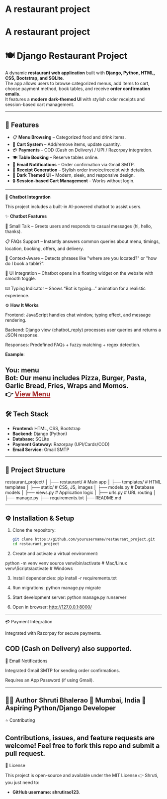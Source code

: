 # A restaurant project
# A restaurant project
# 🍽️ Django Restaurant Project

A dynamic **restaurant web application** built with **Django, Python, HTML, CSS, Bootstrap, and SQLite**.  
The app allows users to browse categorized menus, add items to cart, choose payment method, book tables, and receive **order confirmation emails**.  
It features a **modern dark-themed UI** with stylish order receipts and session-based cart management.  

-----------------------------------------------------------------------------------------------------------------------------------------------------------------------------

## 🚀 Features

- 📋 **Menu Browsing** – Categorized food and drink items.
- 🛒 **Cart System** – Add/remove items, update quantity.
- 💳 **Payments** – COD (Cash on Delivery) / UPI / Razorpay integration.
- 🍽️ **Table Booking** – Reserve tables online.
- 📧 **Email Notifications** – Order confirmation via Gmail SMTP.
- 🧾 **Receipt Generation** – Stylish order invoice/receipt with details.
- 🎨 **Dark Themed UI** – Modern, sleek, and responsive design.
- 🔒 **Session-based Cart Management** – Works without login.

-----------------------------------------------------------------------------------------------------------------------------------------------------------------------------
🤖 **Chatbot Integration**

This project includes a built-in AI-powered chatbot to assist users.

✨ **Chatbot Features**

💬 Small Talk – Greets users and responds to casual messages (hi, hello, thanks).

📋 FAQs Support – Instantly answers common queries about menu, timings, location, booking, offers, and delivery.

📍 Context-Aware – Detects phrases like "where are you located?" or "how do I book a table?".

🎨 UI Integration – Chatbot opens in a floating widget on the website with smooth toggle.

⌨️ Typing Indicator – Shows “Bot is typing…” animation for a realistic experience.

⚙️ **How It Works**

Frontend: JavaScript handles chat window, typing effect, and message rendering.

Backend: Django view (chatbot_reply) processes user queries and returns a JSON response.

Responses: Predefined FAQs + fuzzy matching + regex detection.

**Example**:

You: menu  
Bot: Our menu includes Pizza, Burger, Pasta, Garlic Bread, Fries, Wraps and Momos.  
     👉 <a href="/menu/" target="_blank" style="color: brown; text-decoration: underline;">View Menu</a>
-----------------------------------------------------------------------------------------------------------------------------------------------------------------------------

## 🛠️ Tech Stack

- **Frontend:** HTML, CSS, Bootstrap
- **Backend:** Django (Python)
- **Database:** SQLite
- **Payment Gateway:** Razorpay (UPI/Cards/COD)
- **Email Service:** Gmail SMTP

-----------------------------------------------------------------------------------------------------------------------------------------------------------------------------

## 📂 Project Structure

restaurant_project/
│
├── restaurant/ # Main app
│ ├── templates/ # HTML templates
│ ├── static/ # CSS, JS, images
│ ├── models.py # Database models
│ ├── views.py # Application logic
│ ├── urls.py # URL routing
│
├── manage.py
├── requirements.txt
├── README.md

-----------------------------------------------------------------------------------------------------------------------------------------------------------------------------
## ⚙️ Installation & Setup

1. Clone the repository:
   ```bash
   git clone https://github.com/yourusername/restaurant_project.git
   cd restaurant_project

2. Create and activate a virtual environment:

python -m venv venv
source venv/bin/activate   # Mac/Linux
venv\Scripts\activate      # Windows

3. Install dependencies:
pip install -r requirements.txt

4. Run migrations:
python manage.py migrate

5. Start development server:
python manage.py runserver

6. Open in browser:
http://127.0.0.1:8000/
-----------------------------------------------------------------------------------------------------------------------------------------------------------------------------

💳 Payment Integration

Integrated with Razorpay for secure payments.

COD (Cash on Delivery) also supported.
-----------------------------------------------------------------------------------------------------------------------------------------------------------------------------

📧 Email Notifications

Integrated Gmail SMTP for sending order confirmations.

Requires an App Password (if using Gmail).

-----------------------------------------------------------------------------------------------------------------------------------------------------------------------------
👩‍💻 Author
Shruti Bhalerao
📍 Mumbai, India
💼 Aspiring Python/Django Developer
-----------------------------------------------------------------------------------------------------------------------------------------------------------------------------

⭐ Contributing

Contributions, issues, and feature requests are welcome!
Feel free to fork this repo and submit a pull request.
-----------------------------------------------------------------------------------------------------------------------------------------------------------------------------

📜 License

This project is open-source and available under the MIT License
👉 Shruti, you just need to:  
- **GitHub username: shrutirao123**.  
